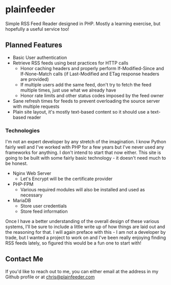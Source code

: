 # plainfeeder

Simple RSS Feed Reader designed in PHP. Mostly a learning exercise, but hopefully a useful service too!

## Planned Features

* Basic User authentication
* Retrieve RSS feeds using best practices for HTTP calls
  * Honor caching headers and properly perform If-Modified-Since and If-None-Match calls (if Last-Modified and ETag response headers are provided)
  * If multiple users add the same feed, don't try to fetch the feed multiple times, just use what we already have
  * Honor rate limits and other status codes imposed by the feed owner
* Sane refresh times for feeds to prevent overloading the source server with multiple requests
* Plain site layout, it's mostly text-based content so it should use a text-based reader

### Technologies

I'm not an expert developer by any stretch of the imagination. I know Python fairly well and I've worked with PHP for a few years but I've never used any frameworks for anything. I don't intend to start that now either. This site is going to be built with some fairly basic technology - it doesn't need much to be honest.

* Nginx Web Server
  * Let's Encrypt will be the certificate provider
* PHP-FPM
  * Various required modules will also be installed and used as necessary
* MariaDB
  * Store user credentials
  * Store feed information

Once I have a better understanding of the overall design of these various systems, I'll be sure to include a little write up of how things are laid out and the reasoning for that. I will again preface with this - I am not a developer by trade, but I wanted a project to work on and I've been really enjoying finding RSS feeds lately, so figured this would be a fun one to start with!

## Contact Me

If you'd like to reach out to me, you can either email at the address in my Github profile or at [chris@plainfeeder.com](mailto:chris@plainfeeder.com)
